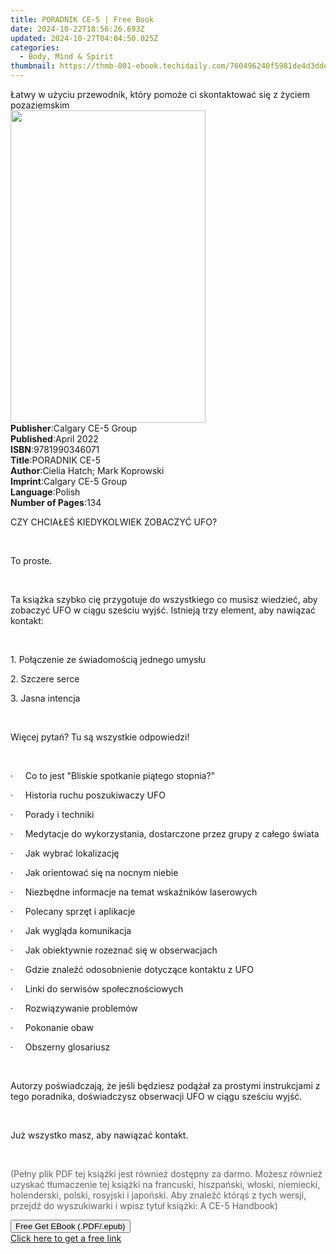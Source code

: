 ```yaml
---
title: PORADNIK CE-5 | Free Book
date: 2024-10-22T18:56:26.693Z
updated: 2024-10-27T04:04:50.025Z
categories:
  - Body, Mind & Spirit
thumbnail: https://thmb-001-ebook.techidaily.com/760496240f5981de4d3dddcd3eb8675ea429ccce0f4325a925e58b8b1499365f.jpg
---
```

<main id="book-container">
  <div class="flex flex-col">
    <div class="book-brief flex-1 py-6 px-4 sm:p-6 md:py-10 md:px-8">
      <!-- brief-->
      <div class="book-brief-main">
        Łatwy w użyciu przewodnik, który pomoże ci skontaktować się z życiem
        pozaziemskim
      </div>
    </div>
    <div
      class="book-meta-info flex-1 grid gap-4 col-start-1 col-end-3 row-start-1 sm:mb-6 sm:grid-cols-4 lg:gap-6 lg:col-start-2 lg:row-end-6 lg:row-span-6 lg:mb-0"
    >
      <div
        class="book-meta-info-left place-content-center mt-4 p-4 text-sm leading-6 col-start-2 col-span-2 dark:text-slate-400"
      >
        <img
          class="w-full h-500 object-cover rounded-lg sm:h-255 sm:col-span-2 lg:col-span-full"
          src="https://img-001-ebook.techidaily.com/c386a785986973cd66da422a80c3c90428927da794a4bee5acd339b033fe8eed.jpg"
          alt=""
          width="312"
          height="500"
        />
      </div>
      <div
        class="book-meta-info-right mt-2 col-start-1 row-start-2 col-span-3 self-center"
      >
        <!-- meta data  -->
        <div class="flex flex-col px-4 md:px-8">
          <div class="flex-1">
            <strong>Publisher</strong>:<span class="px-2"
              >Calgary CE-5 Group</span
            >
          </div>
          <div class="flex-1">
            <strong>Published</strong>:<span class="px-2">April 2022</span>
          </div>
          <div class="flex-1">
            <strong>ISBN</strong>:<span class="px-2">9781990346071</span>
          </div>
          <div class="flex-1">
            <strong>Title</strong>:<span class="px-2">PORADNIK CE-5</span>
          </div>
          <div class="flex-1">
            <strong>Author</strong>:<span class="px-2"
              >Cielia Hatch; Mark Koprowski</span
            >
          </div>
          <div class="flex-1">
            <strong>Imprint</strong>:<span class="px-2"
              >Calgary CE-5 Group</span
            >
          </div>
          <div class="flex-1">
            <strong>Language</strong>:<span class="px-2">Polish</span>
          </div>
          <div class="flex-1">
            <strong>Number of Pages</strong>:<span class="px-2">134</span>
          </div>
        </div>
      </div>
    </div>
    <div class="book-description flex-1 py-6 px-4 sm:p-6 md:py-10 md:px-8">
      <div class="book-description-main">
        <div accordion-content="" id="description">
          <p>CZY CHCIAŁEŚ KIEDYKOLWIEK ZOBACZYĆ UFO?</p>
          <p>&nbsp;</p>
          <p>To proste.</p>
          <p>&nbsp;</p>
          <p>
            Ta książka szybko cię przygotuje do wszystkiego co musisz wiedzieć,
            aby zobaczyć UFO w ciągu sześciu wyjść. Istnieją trzy element, aby
            nawiązać kontakt:
          </p>
          <p>&nbsp;</p>
          <p>1. Połączenie ze świadomością jednego umysłu</p>
          <p>2. Szczere serce</p>
          <p>3. Jasna intencja</p>
          <p>&nbsp;</p>
          <p>Więcej pytań? Tu są wszystkie odpowiedzi!&nbsp;</p>
          <p>&nbsp;</p>
          <p>
            ·&nbsp;&nbsp;&nbsp;&nbsp;&nbsp;Co to jest "Bliskie spotkanie piątego
            stopnia?"
          </p>
          <p>·&nbsp;&nbsp;&nbsp;&nbsp;&nbsp;Historia ruchu poszukiwaczy UFO</p>
          <p>·&nbsp;&nbsp;&nbsp;&nbsp;&nbsp;Porady i techniki</p>
          <p>
            ·&nbsp;&nbsp;&nbsp;&nbsp;&nbsp;Medytacje do wykorzystania,
            dostarczone przez grupy z całego świata
          </p>
          <p>·&nbsp;&nbsp;&nbsp;&nbsp;&nbsp;Jak wybrać lokalizację</p>
          <p>
            ·&nbsp;&nbsp;&nbsp;&nbsp;&nbsp;Jak orientować się na nocnym niebie
          </p>
          <p>
            ·&nbsp;&nbsp;&nbsp;&nbsp;&nbsp;Niezbędne informacje na temat
            wskaźników laserowych
          </p>
          <p>·&nbsp;&nbsp;&nbsp;&nbsp;&nbsp;Polecany sprzęt i aplikacje</p>
          <p>·&nbsp;&nbsp;&nbsp;&nbsp;&nbsp;Jak wygląda komunikacja</p>
          <p>
            ·&nbsp;&nbsp;&nbsp;&nbsp;&nbsp;Jak obiektywnie rozeznać się w
            obserwacjach
          </p>
          <p>
            ·&nbsp;&nbsp;&nbsp;&nbsp;&nbsp;Gdzie znaleźć odosobnienie dotyczące
            kontaktu z UFO
          </p>
          <p>
            ·&nbsp;&nbsp;&nbsp;&nbsp;&nbsp;Linki do serwisów społecznościowych
          </p>
          <p>·&nbsp;&nbsp;&nbsp;&nbsp;&nbsp;Rozwiązywanie problemów</p>
          <p>·&nbsp;&nbsp;&nbsp;&nbsp;&nbsp;Pokonanie obaw</p>
          <p>·&nbsp;&nbsp;&nbsp;&nbsp;&nbsp;Obszerny glosariusz</p>
          <p>&nbsp;</p>
          <p>
            Autorzy poświadczają, że jeśli będziesz podążał za prostymi
            instrukcjami z tego poradnika, doświadczysz obserwacji UFO w ciągu
            sześciu wyjść.
          </p>
          <p>&nbsp;</p>
          <p>Już wszystko masz, aby nawiązać kontakt.</p>
          <p><br /></p>
          <p>
            <span
              style="
                background-color: rgb(247, 247, 247);
                color: rgb(102, 102, 102);
              "
              >(Pełny plik PDF tej książki jest również dostępny za darmo.
              Możesz również uzyskać tłumaczenie tej książki na francuski,
              hiszpański, włoski, niemiecki, holenderski, polski, rosyjski i
              japoński. Aby znaleźć którąś z tych wersji, przejdź do
              wyszukiwarki i wpisz tytuł książki: A CE-5 Handbook)</span
            >
          </p>
        </div>
        <div class="accordion-fader"></div>
      </div>
    </div>
    <div class="book-excerpts flex-1 py-6 px-4 sm:p-6 md:py-10 md:px-8"></div>
    <div
      class="book-about-author flex-1 py-6 px-4 sm:p-6 md:py-10 md:px-8"
    ></div>
    <div class="book-free-get flex-1 py-6 px-4 sm:p-6 md:py-10 md:px-8">
      <button
        id="btn-free-get"
        class="bg-blue-500 hover:bg-blue-700 text-white font-bold py-2 px-4 rounded"
      >
        Free Get EBook (.PDF/.epub)
      </button>
      <div id="countdown-display" class="px-2 text-lg mt-2"></div>
      <a
        id="free-link"
        class="hidden bg-blue-500 hover:bg-blue-700 text-white font-bold py-2 px-4 rounded"
        href="https://www.ebooks.com/en-us/book/210557711/poradnik-ce-5/cielia-hatch/"
        target="_blank"
        >Click here to get a free link</a
      >
    </div>
    <script>
      let countdownTime = 0;
      let countdownInterval = null;
      document
        .getElementById('btn-free-get')
        .addEventListener('click', startCountdown);
      function startCountdown() {
        countdownTime = new Date().getTime() + 60000 * 3;
        countdownInterval = setInterval(updateCountdown, 1000);
        document.getElementById('btn-free-get').disabled = true;
        document
          .getElementById('btn-free-get')
          .classList.add('bg-gray-500', 'cursor-not-allowed');
      }
      function updateCountdown() {
        let currentTime = new Date().getTime();
        let timeLeft = countdownTime - currentTime;
        let secondsLeft = Math.floor(timeLeft / 1000);
        document.getElementById('countdown-display').innerHTML =
          `Remaining time: ${secondsLeft} seconds.`;
        if (secondsLeft <= 0) {
          clearInterval(countdownInterval);
          document.getElementById('btn-free-get').classList.add('hidden');
          document.getElementById('free-link').classList.remove('hidden');
          document.getElementById('countdown-display').innerHTML = '';
        }
      }
    </script>
  </div>
</main>

<ins class="adsbygoogle"
      style="display:block"
      data-ad-client="ca-pub-7571918770474297"
      data-ad-slot="8358498916"
      data-ad-format="auto"
      data-full-width-responsive="true"></ins>
    